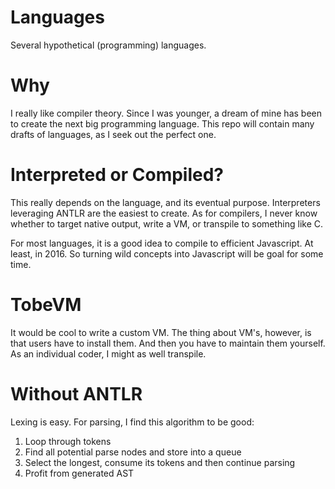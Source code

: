 # Languages
Several hypothetical (programming) languages.

# Why
I really like compiler theory. Since I was younger, a dream of mine
has been to create the next big programming language. This repo will
contain many drafts of languages, as I seek out the perfect one.

# Interpreted or Compiled?
This really depends on the language, and its eventual purpose.
Interpreters leveraging ANTLR are the easiest to create. As for compilers,
I never know whether to target native output, write a VM, or transpile
to something like C.

For most languages, it is a good idea to compile to efficient Javascript.
At least, in 2016. So turning wild concepts into Javascript will be goal
for some time.

# TobeVM
It would be cool to write a custom VM. The thing about VM's, however,
is that users have to install them. And then you have to maintain them
yourself. As an individual coder, I might as well transpile.

# Without ANTLR
Lexing is easy. For parsing, I find this algorithm to be good:
1. Loop through tokens
2. Find all potential parse nodes and store into a queue
3. Select the longest, consume its tokens and then continue
parsing
4. Profit from generated AST